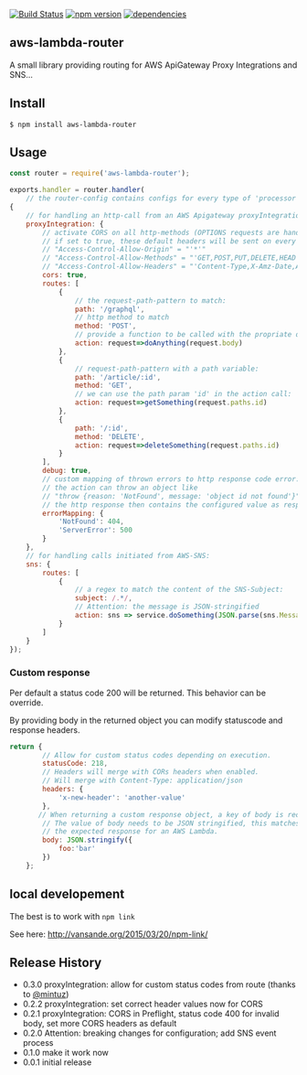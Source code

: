 
[![Build Status](https://travis-ci.org/WeltN24/aws-lambda-router.svg?branch=master)](https://travis-ci.org/WeltN24/aws-lambda-router)
[![npm version](https://badge.fury.io/js/aws-lambda-router.svg)](https://badge.fury.io/js/aws-lambda-router)
[![dependencies](https://david-dm.org/WeltN24/aws-lambda-router.svg)](https://www.npmjs.com/package/aws-lambda-router)

## aws-lambda-router

A small library providing routing for AWS ApiGateway Proxy Integrations and SNS...

## Install

```
$ npm install aws-lambda-router
```

## Usage

```js
const router = require('aws-lambda-router');

exports.handler = router.handler(
    // the router-config contains configs for every type of 'processor'
{
    // for handling an http-call from an AWS Apigateway proxyIntegration we provide the following config:
    proxyIntegration: {
        // activate CORS on all http-methods (OPTIONS requests are handled automagically);
        // if set to true, these default headers will be sent on every response:
        // "Access-Control-Allow-Origin" = "'*'"
        // "Access-Control-Allow-Methods" = "'GET,POST,PUT,DELETE,HEAD'"
        // "Access-Control-Allow-Headers" = "'Content-Type,X-Amz-Date,Authorization,X-Api-Key,X-Amz-Security-Token'"
        cors: true,
        routes: [
            {
                // the request-path-pattern to match:
                path: '/graphql',
                // http method to match
                method: 'POST',
                // provide a function to be called with the propriate data
                action: request=>doAnything(request.body)
            },
            {
                // request-path-pattern with a path variable:
                path: '/article/:id',
                method: 'GET',
                // we can use the path param 'id' in the action call:
                action: request=>getSomething(request.paths.id)
            },
            {
                path: '/:id',
                method: 'DELETE',
                action: request=>deleteSomething(request.paths.id)
            }
        ],
        debug: true,
        // custom mapping of thrown errors to http response code error:
        // the action can throw an object like
        // "throw {reason: 'NotFound', message: 'object id not found'}"
        // the http response then contains the configured value as response code and the message as the body
        errorMapping: {
            'NotFound': 404,
            'ServerError': 500
        }
    },
    // for handling calls initiated from AWS-SNS:
    sns: {
        routes: [
            {
                // a regex to match the content of the SNS-Subject:
                subject: /.*/,
                // Attention: the message is JSON-stringified
                action: sns => service.doSomething(JSON.parse(sns.Message))
            }
        ]
    }
});
```

### Custom response

Per default a status code 200 will be returned. This behavior can be override.

By providing body in the returned object you can modify statuscode and response headers.

```js
return {
        // Allow for custom status codes depending on execution.
        statusCode: 218,
        // Headers will merge with CORs headers when enabled.
        // Will merge with Content-Type: application/json
        headers: {
            'x-new-header': 'another-value'
        },
       // When returning a custom response object, a key of body is required
        // The value of body needs to be JSON stringified, this matches
        // the expected response for an AWS Lambda.
        body: JSON.stringify({
            foo:'bar'
        })
    };
```

## local developement

The best is to work with ```npm link```

See here: http://vansande.org/2015/03/20/npm-link/


## Release History

* 0.3.0 proxyIntegration: allow for custom status codes from route (thanks to [@mintuz](https://github.com/mintuz))
* 0.2.2 proxyIntegration: set correct header values now for CORS
* 0.2.1 proxyIntegration: CORS in Preflight, status code 400 for invalid body, set more CORS headers as default
* 0.2.0 Attention: breaking changes for configuration; add SNS event process
* 0.1.0 make it work now
* 0.0.1 initial release

